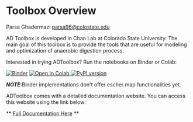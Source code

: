 # Toolbox Overview
Parsa Ghadermazi 
parsa96@colostate.edu

AD Toolbox is developed in Chan Lab at Colorado State University. The main goal of this toolbox is to provide the tools that are useful for modeling and optimization of anaerobic digestion process.

Interested in trying ADToolbox? Run the notebooks on Binder or Colab:

[![Binder](https://mybinder.org/badge_logo.svg)](https://mybinder.org/v2/gh/chan-csu/ADToolbox/HEAD)
<a target="_blank" href="https://colab.research.google.com/github/chan-csu/ADToolbox/blob/main/README.md">
  <img src="https://colab.research.google.com/assets/colab-badge.svg" alt="Open In Colab"/>
</a>
[![PyPI version](https://badge.fury.io/py/adtoolbox.svg)](https://badge.fury.io/py/adtoolbox)

***NOTE***:Binder implementations don't offer escher map functionalities yet.

ADToolbox comes with a detailed documentation website. You can access this website using the link below:

** [Full Documentation Here](https://chan-csu.github.io/ADToolbox/) **


